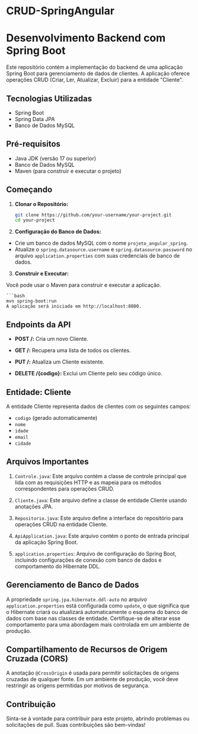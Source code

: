 # CRUD-SpringAngular
# Desenvolvimento Backend com Spring Boot

Este repositório contém a implementação do backend de uma aplicação Spring Boot para gerenciamento de dados de clientes. A aplicação oferece operações CRUD (Criar, Ler, Atualizar, Excluir) para a entidade "Cliente".

## Tecnologias Utilizadas

- Spring Boot
- Spring Data JPA
- Banco de Dados MySQL

## Pré-requisitos

- Java JDK (versão 17 ou superior)
- Banco de Dados MySQL
- Maven (para construir e executar o projeto)

## Começando

1. **Clonar o Repositório:**

   ```bash
   git clone https://github.com/your-username/your-project.git
   cd your-project

2. **Configuração do Banco de Dados:**

- Crie um banco de dados MySQL com o nome `projeto_angular_spring`.
- Atualize o `spring.datasource.username` e `spring.datasource.password` no arquivo `application.properties` com suas credenciais de banco de dados.

3. **Construir e Executar:**

Você pode usar o Maven para construir e executar a aplicação.

    ```bash
    mvn spring-boot:run
    A aplicação será iniciada em http://localhost:8080.

## Endpoints da API

- **POST /:**
  Cria um novo Cliente.

- **GET /:**
  Recupera uma lista de todos os clientes.

- **PUT /:**
  Atualiza um Cliente existente.

- **DELETE /{codigo}:**
  Exclui um Cliente pelo seu código único.

## Entidade: Cliente

A entidade Cliente representa dados de clientes com os seguintes campos:

- `codigo` (gerado automaticamente)
- `nome`
- `idade`
- `email`
- `cidade`

## Arquivos Importantes

1. `Controle.java`:
   Este arquivo contém a classe de controle principal que lida com as requisições HTTP e as mapeia para os métodos correspondentes para operações CRUD.

2. `Cliente.java`:
   Este arquivo define a classe de entidade Cliente usando anotações JPA.

3. `Repositorio.java`:
   Este arquivo define a interface do repositório para operações CRUD na entidade Cliente.

4. `ApiApplication.java`:
   Este arquivo contém o ponto de entrada principal da aplicação Spring Boot.

5. `application.properties`:
   Arquivo de configuração do Spring Boot, incluindo configurações de conexão com banco de dados e comportamento do Hibernate DDL.

## Gerenciamento de Banco de Dados

A propriedade `spring.jpa.hibernate.ddl-auto` no arquivo `application.properties` está configurada como `update`, o que significa que o Hibernate criará ou atualizará automaticamente o esquema do banco de dados com base nas classes de entidade. Certifique-se de alterar esse comportamento para uma abordagem mais controlada em um ambiente de produção.

## Compartilhamento de Recursos de Origem Cruzada (CORS)

A anotação `@CrossOrigin` é usada para permitir solicitações de origens cruzadas de qualquer fonte. Em um ambiente de produção, você deve restringir as origens permitidas por motivos de segurança.

## Contribuição

Sinta-se à vontade para contribuir para este projeto, abrindo problemas ou solicitações de pull. Suas contribuições são bem-vindas!
